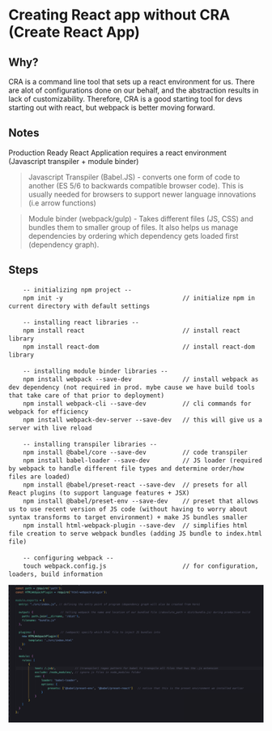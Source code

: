 # Creating React app without CRA (Create React App)

## Why?

CRA is a command line tool that sets up a react environment for us. There are alot of configurations done on our behalf, and the abstraction results in lack of customizability. Therefore, CRA is a good starting tool for devs starting out with react, but webpack is better moving forward.

## Notes

Production Ready React Application requires a react environment (Javascript transpiler + module binder)

> Javascript Transpiler (Babel.JS) - converts one form of code to another (ES 5/6 to backwards compatible browser code). This is usually needed for browsers to support newer language innovations (i.e arrow functions)

> Module binder (webpack/gulp) - Takes different files (JS, CSS) and bundles them to smaller group of files. It also helps us manage dependencies by ordering which dependency gets loaded first (dependency graph).

## Steps

```
    -- initializing npm project --
    npm init -y                                 // initialize npm in current directory with default settings

    -- installing react libraries --
    npm install react                           // install react library
    npm install react-dom                       // install react-dom library

    -- installing module binder libraries --
    npm install webpack --save-dev              // install webpack as dev dependency (not required in prod. mybe cause we have build tools that take care of that prior to deployment)
    npm install webpack-cli --save-dev          // cli commands for webpack for efficiency
    npm install webpack-dev-server --save-dev   // this will give us a server with live reload

    -- installing transpiler libraries --
    npm install @babel/core --save-dev          // code transpiler
    npm install babel-loader --save-dev         // JS loader (required by webpack to handle different file types and determine order/how files are loaded)
    npm install @babel/preset-react --save-dev  // presets for all React plugins (to support language features + JSX)
    npm install @babel/preset-env --save-dev    // preset that allows us to use recent version of JS code (without having to worry about syntax transforms to target environment) + make JS bundles smaller
    npm install html-webpack-plugin --save-dev  // simplifies html file creation to serve webpack bundles (adding JS bundle to index.html file)

    -- configuring webpack --
    touch webpack.config.js                     // for configuration, loaders, build information
```

![webpack.config.js configuration](./assets/Screenshot%202023-06-05%20at%203.25.33%20PM.png)